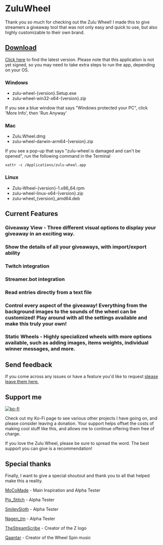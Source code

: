 # ZuluWheel

Thank you so much for checking out the Zulu Wheel! I made this to give streamers a giveaway tool that was not only easy and quick to use, but also highly customizable to their own brand. 

## [Download](https://github.com/ZuluCharlie/zulu-wheel/releases/latest)

[Click here](https://github.com/ZuluCharlie/zulu-wheel/releases/latest) to find the latest version. Please note that this application is not yet signed, so you may need to take extra steps to run the app, depending on your OS.

### Windows
- zulu-wheel-{version}.Setup.exe
- zulu-wheel-win32-x64-{version}.zip

If you see a blue window that says "Windows protected your PC", click 'More Info', then 'Run Anyway'

### Mac
- Zulu.Wheel.dmg
- zulu-wheel-darwin-arm64-{version}.zip

If you see a pop-up that says "zulu-wheel is damaged and can't be opened", run the following command in the Terminal

`xattr -c /Applications/zulu-wheel.app`

### Linux
- Zulu-Wheel-{version}-1.x86_64.rpm
- zulu-wheel-linux-x64-{version}.zip
- zulu-wheel_{version}_amd64.deb

## Current Features

### Giveaway View - Three different visual options to display your giveaway in an exciting way.
### Show the details of all your giveaways, with import/export ability
### Twitch integration
### Streamer.bot integration
### Read entries directly from a text file
### Control every aspect of the giveaway! Everything from the background images to the sounds of the wheel can be customized! Play around with all the settings available and make this truly your own!
### Static Wheels - Highly specialized wheels with more options available, such as adding images, items weights, individual winner messages, and more.

## Send feedback

If you come across any issues or have a feature you'd like to request [please leave them here.](https://github.com/ZuluCharlie/zulu-wheel/issues)

## Support me

[![ko-fi](https://ko-fi.com/img/githubbutton_sm.svg)](https://ko-fi.com/B0B417KPE1)

Check out my Ko-Fi page to see various other projects I have going on, and please consider leaving a donation. Your support helps offset the costs of making cool stuff like this, and allows me to continue offering them free of charge.

If you love the Zulu Wheel, please be sure to spread the word. The best support you can give is a recommendation! 

## Special thanks

Finally, I want to give a special shoutout and thank you to all  that helped make this a reality. 

[MoCoMade](https://www.twitch.tv/mocomade) - Main Inspiration and Alpha Tester

[Pix_Stitch](https://www.twitch.tv/pix_stitch) - Alpha Tester

[SmileySloth](https://www.twitch.tv/smileysloth) - Alpha Tester

[Nagen_tm](https://www.twitch.tv/nagen_tm) - Alpha Tester

[TheStreamScribe](https://www.twitch.tv/thestreamscribe) - Creator of the Z logo

[Qaantar](https://www.twitch.tv/qaantar) - Creator of the Wheel Spin music
